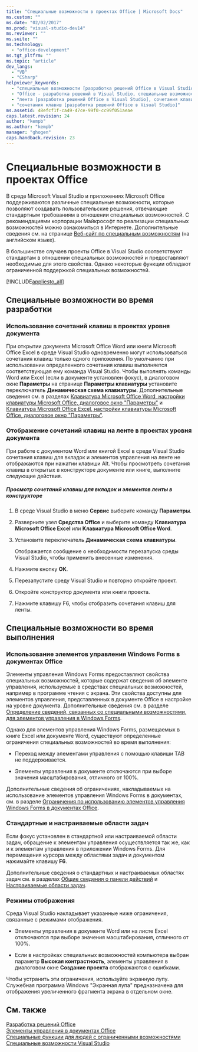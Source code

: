 ```yaml
---
title: "Специальные возможности в проектах Office | Microsoft Docs"
ms.custom: ""
ms.date: "02/02/2017"
ms.prod: "visual-studio-dev14"
ms.reviewer: ""
ms.suite: ""
ms.technology: 
  - "office-development"
ms.tgt_pltfrm: ""
ms.topic: "article"
dev_langs: 
  - "VB"
  - "CSharp"
helpviewer_keywords: 
  - "специальные возможности [разработка решений Office в Visual Studio]"
  - "Office - разработка решений в Visual Studio, специальные возможности"
  - "лента [разработка решений Office в Visual Studio], сочетания клавиш"
  - "сочетания клавиш [разработка решений Office в Visual Studio]"
ms.assetid: 48efcf1f-ca49-47ce-99f0-cc99f051aeae
caps.latest.revision: 24
author: "kempb"
ms.author: "kempb"
manager: "ghogen"
caps.handback.revision: 23
---
```

# Специальные возможности в проектах Office
  В среде Microsoft Visual Studio и приложениях Microsoft Office поддерживаются различные специальные возможности, которые позволяют создавать пользовательские решения, отвечающие стандартным требованиям в отношении специальных возможностей.  С рекомендациями корпорации Майкрософт по реализации специальных возможностей можно ознакомиться в Интернете.  Дополнительные сведения см. на странице [Веб\-сайт по специальным возможностям](http://go.microsoft.com/fwlink/?LinkID=37113) \(на английском языке\).  
  
 В большинстве случаев проекты Office в Visual Studio соответствуют стандартам в отношении специальных возможностей и предоставляют необходимые для этого свойства.  Однако некоторые функции обладают ограниченной поддержкой специальных возможностей.  
  
 [!INCLUDE[appliesto_all](../vsto/includes/appliesto-all-md.md)]  
  
## Специальные возможности во время разработки  
  
### Использование сочетаний клавиш в проектах уровня документа  
 При открытии документа Microsoft Office Word или книги Microsoft Office Excel в среде Visual Studio одновременно могут использоваться сочетания клавиш только одного приложения.  По умолчанию при использовании определенного сочетания клавиш выполняется соответствующая ему команда Visual Studio. Чтобы выполнять команды Word или Excel \(если в документе установлен фокус\), в диалоговом окне **Параметры** на странице **Параметры клавиатуры** установите переключатель **Динамическая схема клавиатуры**.  Дополнительные сведения см. в разделах [Клавиатура Microsoft Office Word, настройки клавиатуры Microsoft Office, диалоговое окно "Параметры"](../vsto/microsoft-office-word-keyboard-microsoft-office-keyboard-settings-options-dialog-box.md) и [Клавиатура Microsoft Office Excel, настройки клавиатуры Microsoft Office, диалоговое окно "Параметры"](../vsto/microsoft-office-excel-keyboard-microsoft-office-keyboard-settings-options-dialog-box.md).  
  
### Отображение сочетаний клавиш на ленте в проектах уровня документа  
 При работе с документом Word или книгой Excel в среде Visual Studio сочетания клавиш для вкладок и элементов управления на ленте не отображаются при нажатии клавиши Alt.  Чтобы просмотреть сочетания клавиш в открытых в конструкторе документе или книге, выполните следующие действия.  
  
##### Просмотр сочетаний клавиш для вкладок и элементов ленты в конструкторе  
  
1.  В среде Visual Studio в меню **Сервис** выберите команду **Параметры**.  
  
2.  Разверните узел **Средства Office** и выберите команду **Клавиатура Microsoft Office Excel** или **Клавиатура Microsoft Office Word**.  
  
3.  Установите переключатель **Динамическая схема клавиатуры**.  
  
     Отображается сообщение о необходимости перезапуска среды Visual Studio, чтобы применить внесенные изменения.  
  
4.  Нажмите кнопку **ОК**.  
  
5.  Перезапустите среду Visual Studio и повторно откройте проект.  
  
6.  Откройте конструктор документа или книги проекта.  
  
7.  Нажмите клавишу F6, чтобы отобразить сочетания клавиш для ленты.  
  
## Специальные возможности во время выполнения  
  
### Использование элементов управления Windows Forms в документах Office  
 Элементы управления Windows Forms предоставляют свойства специальных возможностей, которые содержат сведения об элементе управления, используемые в средствах специальных возможностей, например в программе чтения с экрана.  Эти свойства доступны для элементов управления, представленных в документе Office в настройке на уровне документа.  Дополнительные сведения см. в разделе [Определение сведений, связанных со специальными возможностями, для элементов управления в Windows Forms](../Topic/Providing%20Accessibility%20Information%20for%20Controls%20on%20a%20Windows%20Form.md).  
  
 Однако для элементов управления Windows Forms, размещаемых в книге Excel или документе Word, существуют определенные ограничения специальных возможностей во время выполнения:  
  
-   Переход между элементами управления с помощью клавиши TAB не поддерживается.  
  
-   Элементы управления в документе отключаются при выборе значения масштабирования, отличного от 100%.  
  
 Дополнительные сведения об ограничениях, накладываемых на использование элементов управления Windows Forms в документах, см. в разделе [Ограничения по использованию элементов управления Windows Forms в документах Office](../vsto/limitations-of-windows-forms-controls-on-office-documents.md).  
  
### Стандартные и настраиваемые области задач  
 Если фокус установлен в стандартной или настраиваемой области задач, обращение к элементам управления осуществляется так же, как и к элементам управления в приложении Windows Forms.  Для перемещения курсора между областями задач и документом нажимайте клавишу **F6**.  
  
 Дополнительные сведения о стандартных и настраиваемых областях задач см. в разделах [Общие сведения о панели действий](../vsto/actions-pane-overview.md) и [Настраиваемые области задач](../vsto/custom-task-panes.md).  
  
### Режимы отображения  
 Среда Visual Studio накладывает указанные ниже ограничения, связанные с режимами отображения.  
  
-   Элементы управления в документе Word или на листе Excel отключаются при выборе значения масштабирования, отличного от 100%.  
  
-   Если в настройках специальных возможностей компьютера выбран параметр **Высокая контрастность**, элементы управления в диалоговом окне **Создание проекта** отображаются с ошибками.  
  
 Чтобы устранить эти ограничения, используйте экранную лупу.  Служебная программа Windows "Экранная лупа" предназначена для отображения увеличенного фрагмента экрана в отдельном окне.  
  
## См. также  
 [Разработка решений Office](../vsto/developing-office-solutions.md)   
 [Элементы управления в документах Office](../vsto/controls-on-office-documents.md)   
 [Специальные функции для людей с ограниченными возможностями](../ide/reference/accessibility-for-people-with-disabilities.md)   
 [Специальные возможности Visual Studio](../ide/reference/accessibility-features-of-visual-studio.md)  
  
  